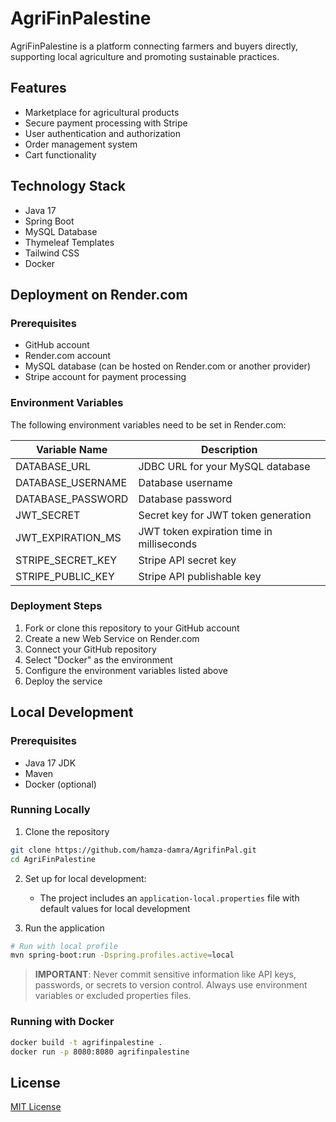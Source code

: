 # AgriFinPalestine

AgriFinPalestine is a platform connecting farmers and buyers directly, supporting local agriculture and promoting sustainable practices.

## Features

- Marketplace for agricultural products
- Secure payment processing with Stripe
- User authentication and authorization
- Order management system
- Cart functionality

## Technology Stack

- Java 17
- Spring Boot
- MySQL Database
- Thymeleaf Templates
- Tailwind CSS
- Docker

## Deployment on Render.com

### Prerequisites

- GitHub account
- Render.com account
- MySQL database (can be hosted on Render.com or another provider)
- Stripe account for payment processing

### Environment Variables

The following environment variables need to be set in Render.com:

| Variable Name | Description |
|---------------|-------------|
| DATABASE_URL | JDBC URL for your MySQL database |
| DATABASE_USERNAME | Database username |
| DATABASE_PASSWORD | Database password |
| JWT_SECRET | Secret key for JWT token generation |
| JWT_EXPIRATION_MS | JWT token expiration time in milliseconds |
| STRIPE_SECRET_KEY | Stripe API secret key |
| STRIPE_PUBLIC_KEY | Stripe API publishable key |

### Deployment Steps

1. Fork or clone this repository to your GitHub account
2. Create a new Web Service on Render.com
3. Connect your GitHub repository
4. Select "Docker" as the environment
5. Configure the environment variables listed above
6. Deploy the service

## Local Development

### Prerequisites

- Java 17 JDK
- Maven
- Docker (optional)

### Running Locally

1. Clone the repository
```bash
git clone https://github.com/hamza-damra/AgrifinPal.git
cd AgriFinPalestine
```

2. Set up for local development:
   - The project includes an `application-local.properties` file with default values for local development

3. Run the application
```bash
# Run with local profile
mvn spring-boot:run -Dspring.profiles.active=local
```

> **IMPORTANT**: Never commit sensitive information like API keys, passwords, or secrets to version control. Always use environment variables or excluded properties files.

### Running with Docker

```bash
docker build -t agrifinpalestine .
docker run -p 8080:8080 agrifinpalestine
```

## License

[MIT License](LICENSE)
